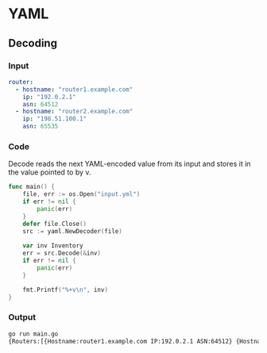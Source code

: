 # YAML

## Decoding

### Input
```yaml
router:
  - hostname: "router1.example.com"
    ip: "192.0.2.1"
    asn: 64512
  - hostname: "router2.example.com"
    ip: "198.51.100.1"
    asn: 65535
```

### Code
Decode reads the next YAML-encoded value from its input and stores it in the value pointed to by v.

```go
func main() {
	file, err := os.Open("input.yml")
	if err != nil {
		panic(err)
	}
	defer file.Close()
	src := yaml.NewDecoder(file)
	
	var inv Inventory
	err = src.Decode(&inv)
	if err != nil {
		panic(err)
	}

	fmt.Printf("%+v\n", inv)
}
```

### Output
```bash
go run main.go 
{Routers:[{Hostname:router1.example.com IP:192.0.2.1 ASN:64512} {Hostname:router2.example.com IP:198.51.100.1 ASN:65535}]}
```